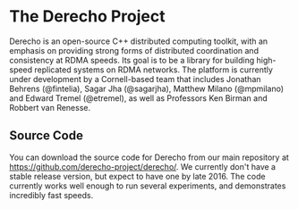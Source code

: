 # The Derecho Project

Derecho is an open-source C++ distributed computing toolkit, with an emphasis on providing strong forms of distributed coordination and consistency at RDMA speeds. Its goal is to be a library for building high-speed replicated systems on RDMA networks. The platform is currently under development by a Cornell-based team that includes Jonathan Behrens (@fintelia), Sagar Jha (@sagarjha), Matthew Milano (@mpmilano) and Edward Tremel (@etremel), as well as Professors Ken Birman and Robbert van Renesse. 


## Source Code

You can download the source code for Derecho from our main repository at <https://github.com/derecho-project/derecho/>. We currently don't have a stable release version, but expect to have one by late 2016. The code currently works well enough to run several experiments, and demonstrates incredibly fast speeds.

